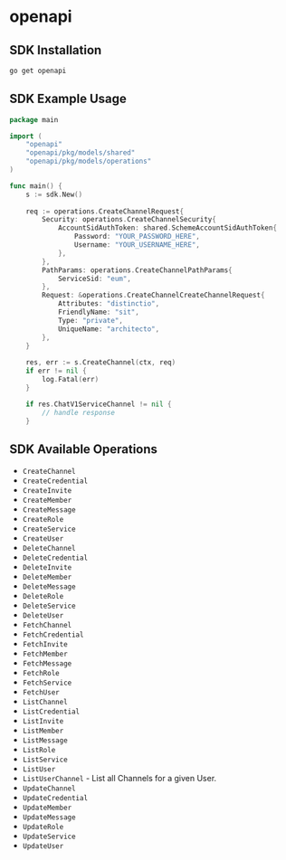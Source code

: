 # openapi

<!-- Start SDK Installation -->
## SDK Installation
```bash
go get openapi
```
<!-- End SDK Installation -->

<!-- Start SDK Example Usage -->
## SDK Example Usage
```go
package main

import (
	"openapi"
	"openapi/pkg/models/shared"
	"openapi/pkg/models/operations"
)

func main() {
	s := sdk.New()
    
    req := operations.CreateChannelRequest{
        Security: operations.CreateChannelSecurity{
            AccountSidAuthToken: shared.SchemeAccountSidAuthToken{
                Password: "YOUR_PASSWORD_HERE",
                Username: "YOUR_USERNAME_HERE",
            },
        },
        PathParams: operations.CreateChannelPathParams{
            ServiceSid: "eum",
        },
        Request: &operations.CreateChannelCreateChannelRequest{
            Attributes: "distinctio",
            FriendlyName: "sit",
            Type: "private",
            UniqueName: "architecto",
        },
    }
    
    res, err := s.CreateChannel(ctx, req)
    if err != nil {
        log.Fatal(err)
    }

    if res.ChatV1ServiceChannel != nil {
        // handle response
    }
```
<!-- End SDK Example Usage -->

<!-- Start SDK Available Operations -->
## SDK Available Operations
* `CreateChannel`
* `CreateCredential`
* `CreateInvite`
* `CreateMember`
* `CreateMessage`
* `CreateRole`
* `CreateService`
* `CreateUser`
* `DeleteChannel`
* `DeleteCredential`
* `DeleteInvite`
* `DeleteMember`
* `DeleteMessage`
* `DeleteRole`
* `DeleteService`
* `DeleteUser`
* `FetchChannel`
* `FetchCredential`
* `FetchInvite`
* `FetchMember`
* `FetchMessage`
* `FetchRole`
* `FetchService`
* `FetchUser`
* `ListChannel`
* `ListCredential`
* `ListInvite`
* `ListMember`
* `ListMessage`
* `ListRole`
* `ListService`
* `ListUser`
* `ListUserChannel` - List all Channels for a given User.
* `UpdateChannel`
* `UpdateCredential`
* `UpdateMember`
* `UpdateMessage`
* `UpdateRole`
* `UpdateService`
* `UpdateUser`

<!-- End SDK Available Operations -->
